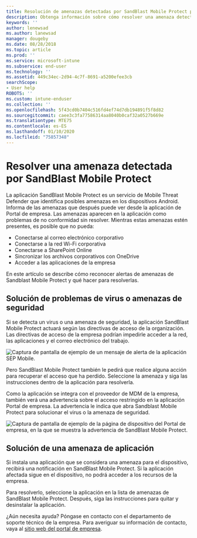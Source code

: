 ```yaml
---
title: Resolución de amenazas detectadas por SandBlast Mobile Protect para Android | Microsoft Docs
description: Obtenga información sobre cómo resolver una amenaza detectada por SandBlast Mobile Protect para Android.
keywords: ''
author: lenewsad
ms.author: lanewsad
manager: dougeby
ms.date: 08/28/2018
ms.topic: article
ms.prod: ''
ms.service: microsoft-intune
ms.subservice: end-user
ms.technology: ''
ms.assetid: 449c34ec-2d94-4c7f-8691-a5200efee3cb
searchScope:
- User help
ROBOTS: ''
ms.custom: intune-enduser
ms.collection: ''
ms.openlocfilehash: 5f43cd0b7404c516fd4ef74d7db194891f5f8d82
ms.sourcegitcommit: caee3c3fa77586314aa8040b0caf32a0527b669e
ms.translationtype: MTE75
ms.contentlocale: es-ES
ms.lasthandoff: 01/10/2020
ms.locfileid: "75857348"
---
```

# <a name="resolve-a-threat-found-by-sandblast-mobile-protect"></a>Resolver una amenaza detectada por SandBlast Mobile Protect

La aplicación SandBlast Mobile Protect es un servicio de Mobile Threat Defender que identifica posibles amenazas en los dispositivos Android. Informa de las amenazas que después puede ver desde la aplicación de Portal de empresa. Las amenazas aparecen en la aplicación como problemas de no conformidad sin resolver. Mientras estas amenazas estén presentes, es posible que no pueda:   

* Conectarse al correo electrónico corporativo
* Conectarse a la red Wi-Fi corporativa
* Conectarse a SharePoint Online
* Sincronizar los archivos corporativos con OneDrive
* Acceder a las aplicaciones de la empresa

En este artículo se describe cómo reconocer alertas de amenazas de Sandblast Mobile Protect y qué hacer para resolverlas.  

## <a name="troubleshoot-virus-or-security-threat"></a>Solución de problemas de virus o amenazas de seguridad  
Si se detecta un virus o una amenaza de seguridad, la aplicación SandBlast Mobile Protect actuará según las directivas de acceso de la organización. Las directivas de acceso de la empresa podrían impedirle acceder a la red, las aplicaciones y el correo electrónico del trabajo.  

![Captura de pantalla de ejemplo de un mensaje de alerta de la aplicación SEP Mobile.](./media/skycure-list-of-potential-issues-android.png)  

Pero SandBlast Mobile Protect también le pedirá que realice alguna acción para recuperar el acceso que ha perdido. Seleccione la amenaza y siga las instrucciones dentro de la aplicación para resolverla.

Como la aplicación se integra con el proveedor de MDM de la empresa, también verá una advertencia sobre el acceso restringido en la aplicación Portal de empresa. La advertencia le indica que abra Sandblast Mobile Protect para solucionar el virus o la amenaza de seguridad.

  ![Captura de pantalla de ejemplo de la página de dispositivo del Portal de empresa, en la que se muestra la advertencia de SandBlast Mobile Protect.](./media/CP-lookout-virus-banner-1808.png)  

## <a name="troubleshoot-an-app-threat"></a>Solución de una amenaza de aplicación  

Si instala una aplicación que se considera una amenaza para el dispositivo, recibirá una notificación en SandBlast Mobile Protect. Si la aplicación afectada sigue en el dispositivo, no podrá acceder a los recursos de la empresa.  

Para resolverlo, seleccione la aplicación en la lista de amenazas de SandBlast Mobile Protect. Después, siga las instrucciones para quitar y desinstalar la aplicación.     

¿Aún necesita ayuda? Póngase en contacto con el departamento de soporte técnico de la empresa. Para averiguar su información de contacto, vaya al [sitio web del portal de empresa](https://go.microsoft.com/fwlink/?linkid=2010980).
